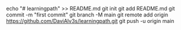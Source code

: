 echo "# learningpath" >> README.md
git init
git add README.md
git commit -m "first commit"
git branch -M main
git remote add origin https://github.com/DaviAlv3s/learningpath.git
git push -u origin main
